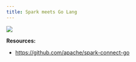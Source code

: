 ```yaml
---
title: Spark meets Go Lang
---
```


![](img/spark-go.svg)


**Resources:**
- https://github.com/apache/spark-connect-go